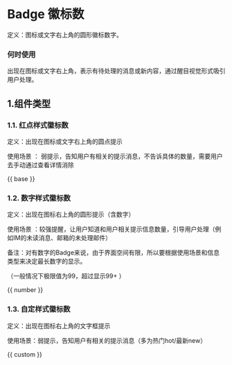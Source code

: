 # Badge 徽标数
定义：图标或文字右上角的圆形徽标数字。

### 何时使用
出现在图标或文字右上角，表示有待处理的消息或新内容，通过醒目视觉形式吸引用户处理。

## 1.组件类型
### 1.1. 红点样式徽标数
定义：出现在图标或文字右上角的圆点提示

使用场景 ： 弱提示，告知用户有相关的提示消息，不告诉具体的数量，需要用户去手动通过查看详情消除

{{ base }}

### 1.2. 数字样式徽标数
定义：出现在图标右上角的圆形提示（含数字）

使用场景 ：较强提醒，让用户知道和用户相关提示信息数量，引导用户处理（例如IM的未读消息、邮箱的未处理邮件）

备注：对有数字的Badge来说，由于界面空间有限，所以要根据使用场景和信息类型来决定最长数字的显示。

（一般情况下极限值为99，超过显示99+ ）

{{ number }}

### 1.3. 自定样式徽标数
定义：出现在图标右上角的文字框提示

使用场景：弱提示，告知用户有相关的提示消息（多为热门hot/最新new）

{{ custom }}
